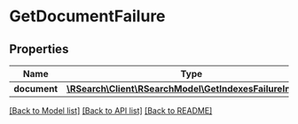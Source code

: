 # GetDocumentFailure

## Properties
Name | Type | Description | Notes
------------ | ------------- | ------------- | -------------
**document** | [**\RSearch\Client\RSearchModel\GetIndexesFailureIndexes**](GetIndexesFailureIndexes.md) |  | 

[[Back to Model list]](../README.md#documentation-for-models) [[Back to API list]](../README.md#documentation-for-api-endpoints) [[Back to README]](../README.md)


